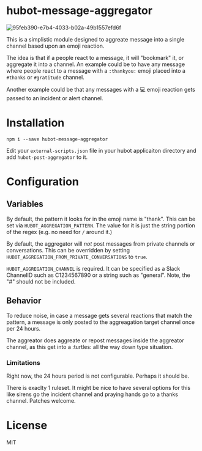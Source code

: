# hubot-message-aggregator

![95feb390-e7b4-4033-b02a-49b1557efd6f](https://github.com/stahnma/mandatoryFun/assets/6961/84f209cb-8ad4-41ac-ac50-c41018d71f28)



This is a simplistic module designed to aggreate message into a single channel based upon an emoji reaction.

The idea is that if a people react to a message, it will "bookmark" it, or
aggregate it into a channel. An example could be to have any message where
people react to a message with a `:thankyou:` emoji  placed into a `#thanks` or
`#gratitude` channel.

Another example could be that any messages with a :computer: emoji reaction
gets passed to an incident or alert channel.


# Installation

    npm i --save hubot-message-aggregator


Edit your `external-scripts.json` file in your hubot applicaiton directory and add `hubot-post-aggregator` to it.

# Configuration 

## Variables

By default, the pattern it looks for in the emoji name is "thank". This can be
set via `HUBOT_AGGREGATION_PATTERN`. The value for it is just the string portion
of the regex (e.g. no need for `/` around it.)

By default, the aggregator will *not* post messages from private channels or
conversations. This can be overridden by setting
`HUBOT_AGGREGATION_FROM_PRIVATE_CONVERSATIONS` to `true`.

`HUBOT_AGGREGATION_CHANNEL` is required. It can be specified as a Slack
ChannelID such as C1234567890 or a string such as "general". Note, the "#"
should not be included.


## Behavior

To reduce noise, in case a message gets several reactions that match the
pattern, a message is only posted to the aggreagation target channel once per
24 hours. 

The aggreator does aggreate or repost messages inside the aggreator channel, as
this get into a :turtles: all the way down type situation.

### Limitations

Right now, the 24 hours period is not configurable. Perhaps it should be.

There is exaclty 1 ruleset. It might be nice to have several options for this
like sirens go the incident channel and praying hands go to a thanks channel.
Patches welcome.


# License
MIT
